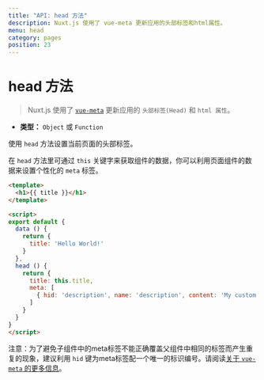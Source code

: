 ```yaml
---
title: "API: head 方法"
description: Nuxt.js 使用了 vue-meta 更新应用的头部标签和html属性。
menu: head
category: pages
position: 23
---
```


# head 方法

> Nuxt.js 使用了 [`vue-meta`](https://github.com/nuxt/vue-meta) 更新应用的 `头部标签(Head)` 和 `html 属性`。

- **类型：** `Object` 或 `Function`

使用 `head` 方法设置当前页面的头部标签。

在 `head` 方法里可通过 `this` 关键字来获取组件的数据，你可以利用页面组件的数据来设置个性化的 `meta` 标签。

```html
<template>
  <h1>{{ title }}</h1>
</template>

<script>
export default {
  data () {
    return {
      title: 'Hello World!'
    }
  },
  head () {
    return {
      title: this.title,
      meta: [
        { hid: 'description', name: 'description', content: 'My custom description' }
      ]
    }
  }
}
</script>
```

<div class="Alert Alert--teal">

注意：为了避免子组件中的meta标签不能正确覆盖父组件中相同的标签而产生重复的现象，建议利用 `hid` 键为meta标签配一个唯一的标识编号。请阅读[关于 `vue-meta` 的更多信息](https://vue-meta.nuxtjs.org/api/#tagidkeyname)。

</div>
